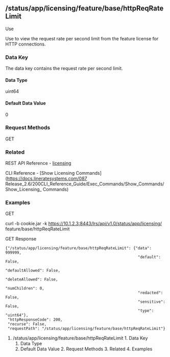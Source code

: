 ## /status/app/licensing/feature/base/httpReqRateLimit

Use

Use to view the request rate per second limit from the feature license for
HTTP connections.

### Data Key

The data key contains the request rate per second limit.

#### Data Type

uint64

#### Default Data Value

0

### Request Methods

GET

### Related

REST API Reference -
[licensing](/087Release_2.6/250REST_API_Reference_Guide/config/licensing)

CLI Reference - [Show Licensing Commands](https://docs.lineratesystems.com/087
Release_2.6/200CLI_Reference_Guide/Exec_Commands/Show_Commands/Show_Licensing_
Commands)

### Examples

GET

curl -b cookie.jar -k https://10.1.2.3:8443/lrs/api/v1.0/status/app/licensing/
feature/base/httpReqRateLimit

GET Response

    
    
    {"/status/app/licensing/feature/base/httpReqRateLimit": {"data": 999999,
                                                              "default": False,
                                                              "defaultAllowed": False,
                                                              "deleteAllowed": False,
                                                              "numChildren": 0,
                                                              "redacted": False,
                                                              "sensitive": False,
                                                              "type": "uint64"},
     "httpResponseCode": 200,
     "recurse": False,
     "requestPath": "/status/app/licensing/feature/base/httpReqRateLimit"}
    

  1. /status/app/licensing/feature/base/httpReqRateLimit
    1. Data Key
      1. Data Type
      2. Default Data Value
    2. Request Methods
    3. Related
    4. Examples

